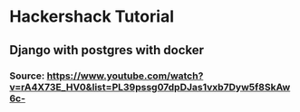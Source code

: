 # Hackershack Tutorial
## Django with postgres with docker
### Source: https://www.youtube.com/watch?v=rA4X73E_HV0&list=PL39pssg07dpDJas1vxb7Dyw5f8SkAw6c-


